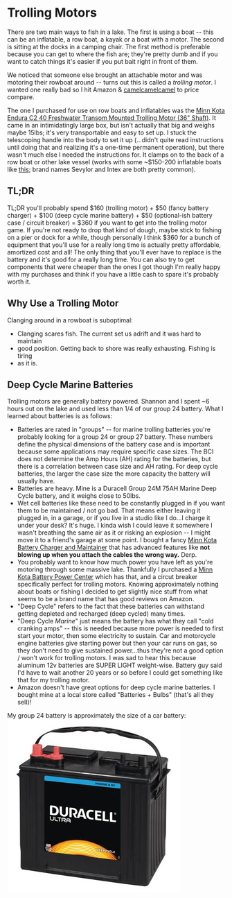 # Trolling Motors

There are two main ways to fish in a lake. The first is using a boat -- this can
be an inflatable, a row boat, a kayak or a boat with a motor. The second is
sitting at the docks in a camping chair. The first method is preferable because
you can get to where the fish are; they're pretty dumb and if you want to catch
things it's easier if you put bait right in front of them.

We noticed that someone else brought an attachable motor and was motoring their
rowboat around -- turns out this is called a *trolling motor*. I wanted one
really bad so I hit Amazon & [camelcamelcamel](http://camelcamelcamel.com) to
price compare.

The one I purchased for use on row boats and inflatables was the
[Minn Kota Endura C2 40 Freshwater Transom Mounted Trolling Motor (36" Shaft)](https://www.amazon.com/gp/product/B0043H31GG).
It came in an intimidatingly large box, but isn't actually that big and weighs
maybe 15lbs; it's very transportable and easy to set up. I stuck the telescoping
handle into the body to set it up (...didn't quite read instructions until doing
that and realizing it's a one-time permanent operation), but there wasn't much
else I needed the instructions for. It clamps on to the back of a row boat or
other lake vessel (works with some ~$150-200 inflatable boats like
[this](https://www.amazon.com/Sevylor-Fish-Hunter-Inflatable-4-Person/dp/B0032GM1QA);
brand names Sevylor and Intex are both pretty common).

## TL;DR

TL;DR you'll probably spend $160 (trolling motor) + $50 (fancy battery charger) +
$100 (deep cycle marine battery) + $50 (optional-ish battery case / circuit
breaker) = $360 if you want to get into the trolling motor game.  If you're not
ready to drop that kind of dough, maybe stick to fishing on a pier or dock for a
while, though personally I think $360 for a bunch of equipment that you'll use
for a really long time is actually pretty affordable, amortized cost and
all! The only thing that you'll ever have to replace is the battery and
it's good for a really long time. You can also try to get components
that were cheaper than the ones I got though I'm really happy with my
purchases and think if you have a little cash to spare it's probably
worth it.

## Why Use a Trolling Motor

Clanging around in a rowboat is suboptimal:

* Clanging scares fish.  The current set us adrift and it was hard to maintain
* good position.  Getting back to shore was really exhausting. Fishing is tiring
* as it is.

## Deep Cycle Marine Batteries

Trolling motors are generally battery powered. Shannon and I spent ~6 hours out
on the lake and used less than 1/4 of our group 24 battery. What I learned about
batteries is as follows:

* Batteries are rated in "groups" -- for marine trolling batteries you're
  probably looking for a group 24 or group 27 battery. These numbers define the
  physical dimensions of the battery case and is important because some
  applications may require specific case sizes. The BCI does not determine the
  Amp Hours (AH) rating for the batteries, but there is a correlation between
  case size and AH rating. For deep cycle batteries, the larger the case size
  the more capacity the battery will usually have.
* Batteries are heavy. Mine is a Duracell Group 24M 75AH Marine Deep Cycle
  battery, and it weighs close to 50lbs.
* Wet cell batteries like these need to be constantly plugged in if you want
  them to be maintained / not go bad. That means either leaving it plugged in,
  in a garage, or if you live in a studio like I do...I charge it under your
  desk? It's huge. I kinda wish I could leave it somewhere I wasn't breathing
  the same air as it or risking an explosion -- I might move it to a friend's
  garage at some point. I bought a fancy [Minn Kota Battery Charger and
  Maintainer](https://www.amazon.com/gp/product/B000MN8SEK) that has advanced
  features like __not blowing up when you attach the cables the wrong way.__
  Derp.
* You probably want to know how much power you have left as you're motoring
  through some massive lake. Thankfully I purchased a [Minn Kota Battery Power
  Center](https://www.amazon.com/gp/product/B001PTHKMG) which has that, and a
  circut breaker specifically perfect for trolling motors. Knowing approximately
  nothing about boats or fishing I decided to get slightly nice stuff from what
  seems to be a brand name that has good reviews on Amazon.
* "Deep Cycle" refers to the fact that these batteries can withstand getting
  depleted and recharged (deep cycled) many times.
* "Deep Cycle _Marine_" just means the battery has what they call "cold cranking
  amps" -- this is needed because more power is needed to first start your
  motor, then some electricity to sustain. Car and motorcycle engine batteries
  give starting power but then your car runs on gas, so they don't need to give
  sustained power...thus they're not a good option / won't work for trolling
  motors. I was sad to hear this because aluminum 12v batteries are SUPER LIGHT
  weight-wise. Battery guy said I'd have to wait another 20 years or so before I
  could get something like that for my trolling motor.
* Amazon doesn't have great options for deep cycle marine batteries. I bought
  mine at a local store called "Batteries + Bulbs" (that's all they sell)!

My group 24 battery is approximately the size of a car battery:
![A deep cycle marine battery](./img/deep_cycle_marine_battery.jpg)

